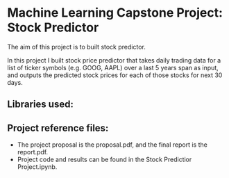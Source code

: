 # Machine Learning Capstone Project: Stock Predictor
The aim of this project is to built stock predictor.

In this project I built stock price predictor that takes daily trading data for a list of ticker symbols (e.g.
GOOG, AAPL) over a last 5 years span as input, and outputs the predicted stock prices for each of those stocks for next 30 days.

## Libraries used:

## Project reference files:
- The project proposal is the proposal.pdf, and the final report is the report.pdf.
- Project code and results can be found in the Stock Predictior Project.ipynb.
